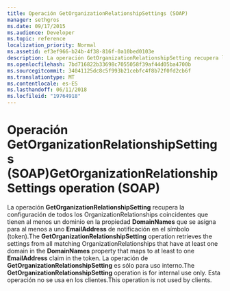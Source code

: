 ```yaml
---
title: Operación GetOrganizationRelationshipSettings (SOAP)
manager: sethgros
ms.date: 09/17/2015
ms.audience: Developer
ms.topic: reference
localization_priority: Normal
ms.assetid: ef3ef966-b24b-4f38-816f-0a10bed0103e
description: La operación GetOrganizationRelationshipSetting recupera la configuración de todos los OrganizationRelationships coincidentes que tienen al menos un dominio en la propiedad DomainNames que se asigna al menos a uno EmailAddress de notificación en el token. La operación de GetOrganizationRelationshipSetting es sólo para uso interno. Esta operación no se usa en los clientes.
ms.openlocfilehash: 7bd716822b33698c7055058f39af44d05ba4700b
ms.sourcegitcommit: 34041125dc8c5f993b21cebfc4f8b72f0fd2cb6f
ms.translationtype: MT
ms.contentlocale: es-ES
ms.lasthandoff: 06/11/2018
ms.locfileid: "19764918"
---
```

# <a name="getorganizationrelationshipsettings-operation-soap"></a><span data-ttu-id="0dd62-105">Operación GetOrganizationRelationshipSettings (SOAP)</span><span class="sxs-lookup"><span data-stu-id="0dd62-105">GetOrganizationRelationshipSettings operation (SOAP)</span></span>

<span data-ttu-id="0dd62-106">La operación **GetOrganizationRelationshipSetting** recupera la configuración de todos los OrganizationRelationships coincidentes que tienen al menos un dominio en la propiedad **DomainNames** que se asigna para al menos a uno **EmailAddress** de notificación en el símbolo (token).</span><span class="sxs-lookup"><span data-stu-id="0dd62-106">The **GetOrganizationRelationshipSetting** operation retrieves the settings from all matching OrganizationRelationships that have at least one domain in the **DomainNames** property that maps to at least to one **EmailAddress** claim in the token.</span></span> <span data-ttu-id="0dd62-107">La operación de **GetOrganizationRelationshipSetting** es sólo para uso interno.</span><span class="sxs-lookup"><span data-stu-id="0dd62-107">The **GetOrganizationRelationshipSetting** operation is for internal use only.</span></span> <span data-ttu-id="0dd62-108">Esta operación no se usa en los clientes.</span><span class="sxs-lookup"><span data-stu-id="0dd62-108">This operation is not used by clients.</span></span> 
  

